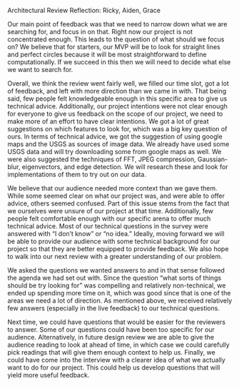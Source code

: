 Architectural Review Reflection: Ricky, Aiden, Grace


Our main point of feedback was that we need to narrow down what we are searching for, and focus in on that. Right now our project is not concentrated enough. This leads to the question of what should we focus on? We believe that for starters, our MVP will be to look for straight lines and perfect circles because it will be most straightforward to define computationally. If we succeed in this then we will need to decide what else we want to search for.

Overall, we think the review went fairly well, we filled our time slot, got a lot of feedback, and left with more direction than we came in with. That being said, few people felt knowledgeable enough in this specific area to give us technical advice. Additionally, our project intentions were not clear enough for everyone to give us feedback on the scope of our project, we need to make more of an effort to have clear intentions. We got a lot of great suggestions on which features to look for, which was a big key question of ours. In terms of technical advice, we got the suggestion of using google maps and the USGS as sources of image data. We already have used some USGS data and will try downloading some from google maps as well. We were also suggested the techniques of FFT, JPEG compression, Gaussian-blur, eigenvectors, and edge detection. We will research these and look for implementations of them to try out on our data.

We believe that our audience needed more context than we gave them. While some seemed clear on what our project was, and were able to offer advice, others seemed confused. Part of this issue stems from the fact that we ourselves were unsure of our project at that time. Additionally, few people felt comfortable enough with our specific arena to offer much technical advice. Most of our technical questions in the survey were answered with “I don’t know” or “no idea.” Ideally, moving forward we will be able to provide our audience with some technical background for our project so that they are better equipped to provide feedback. We also hope to walk into our next review with a greater understanding of our problem.

We asked the questions we wanted answers to and in that sense followed the agenda we had set out with. Since the question “what sorts of things should be try looking for” was compelling and relatively non-technical, we ended up spending more time on it, which was good since that is one of the areas we need a lot of direction. As mentioned above, we received relatively few answers (especially in the live feedback) to our technical questions.

Next time, we could have questions that would be easier for the reviewers to answer.  Some of our questions could have been too specific for our audience. Alternatively, in future design review we are able to give the audience reading to look at ahead of time, in which case we could carefully pick readings that will give them enough context to help us. Finally, we could have come into the interview with a clearer idea of what we actually want to do for our project. This could help us develop questions that will yield more useful feedback.
